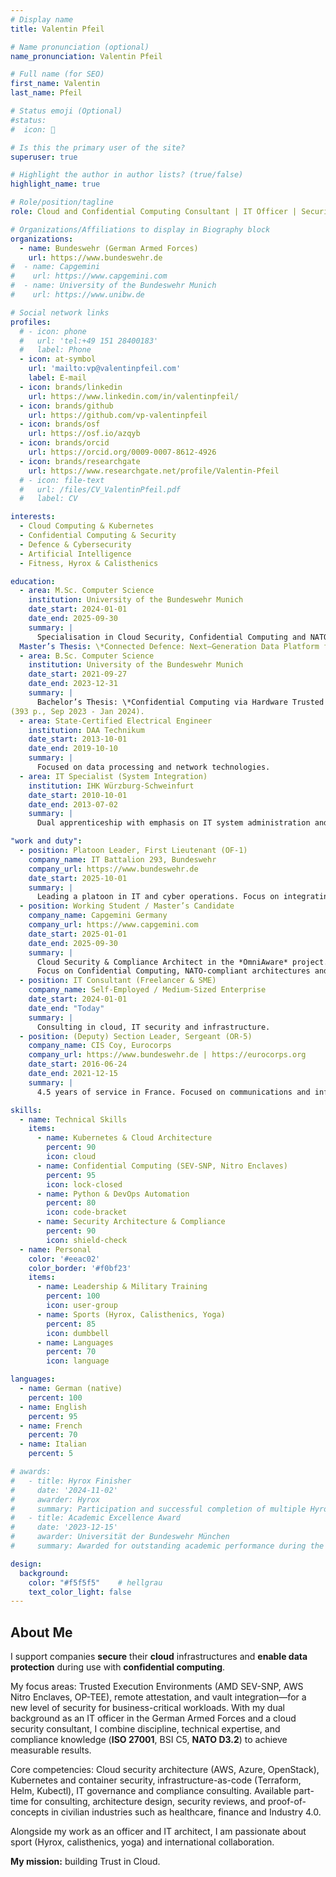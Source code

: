 ```yaml
---
# Display name
title: Valentin Pfeil

# Name pronunciation (optional)
name_pronunciation: Valentin Pfeil

# Full name (for SEO)
first_name: Valentin
last_name: Pfeil

# Status emoji (Optional)
#status:
#  icon: 🚀

# Is this the primary user of the site?
superuser: true

# Highlight the author in author lists? (true/false)
highlight_name: true

# Role/position/tagline
role: Cloud and Confidential Computing Consultant | IT Officer | Security Architect

# Organizations/Affiliations to display in Biography block
organizations:
  - name: Bundeswehr (German Armed Forces)
    url: https://www.bundeswehr.de
#  - name: Capgemini
#    url: https://www.capgemini.com
#  - name: University of the Bundeswehr Munich
#    url: https://www.unibw.de

# Social network links
profiles:
  # - icon: phone
  #   url: 'tel:+49 151 28400183'
  #   label: Phone
  - icon: at-symbol
    url: 'mailto:vp@valentinpfeil.com'
    label: E-mail
  - icon: brands/linkedin
    url: https://www.linkedin.com/in/valentinpfeil/
  - icon: brands/github
    url: https://github.com/vp-valentinpfeil
  - icon: brands/osf
    url: https://osf.io/azqyb
  - icon: brands/orcid
    url: https://orcid.org/0009-0007-8612-4926
  - icon: brands/researchgate
    url: https://www.researchgate.net/profile/Valentin-Pfeil
  # - icon: file-text
  #   url: /files/CV_ValentinPfeil.pdf
  #   label: CV    

interests:
  - Cloud Computing & Kubernetes
  - Confidential Computing & Security
  - Defence & Cybersecurity
  - Artificial Intelligence
  - Fitness, Hyrox & Calisthenics

education:
  - area: M.Sc. Computer Science
    institution: University of the Bundeswehr Munich
    date_start: 2024-01-01
    date_end: 2025-09-30
    summary: |
      Specialisation in Cloud Security, Confidential Computing and NATO–compliant architecture modelling.
  Master’s Thesis: \*Connected Defence: Next–Generation Data Platform for Military Intelligence and Operations\* (263 p., Feb 2025 – Jun 2025).
  - area: B.Sc. Computer Science
    institution: University of the Bundeswehr Munich
    date_start: 2021-09-27
    date_end: 2023-12-31
    summary: |
      Bachelor’s Thesis: \*Confidential Computing via Hardware Trusted Execution Environments by an OpenStack HPC capable cloud\*
(393 p., Sep 2023 - Jan 2024).
  - area: State-Certified Electrical Engineer
    institution: DAA Technikum
    date_start: 2013-10-01
    date_end: 2019-10-10
    summary: |
      Focused on data processing and network technologies.
  - area: IT Specialist (System Integration)
    institution: IHK Würzburg-Schweinfurt
    date_start: 2010-10-01
    date_end: 2013-07-02
    summary: |
      Dual apprenticeship with emphasis on IT system administration and networking.

"work and duty":
  - position: Platoon Leader, First Lieutenant (OF-1)
    company_name: IT Battalion 293, Bundeswehr
    company_url: https://www.bundeswehr.de
    date_start: 2025-10-01
    summary: |
      Leading a platoon in IT and cyber operations. Focus on integrating tactical information technologies into military applications.
  - position: Working Student / Master’s Candidate
    company_name: Capgemini Germany
    company_url: https://www.capgemini.com
    date_start: 2025-01-01
    date_end: 2025-09-30
    summary: |
      Cloud Security & Compliance Architect in the *OmniAware* project.  
      Focus on Confidential Computing, NATO-compliant architectures and AWS Landing Zones.
  - position: IT Consultant (Freelancer & SME)
    company_name: Self-Employed / Medium-Sized Enterprise
    date_start: 2024-01-01
    date_end: "Today"
    summary: |
      Consulting in cloud, IT security and infrastructure.
  - position: (Deputy) Section Leader, Sergeant (OR-5)
    company_name: CIS Coy, Eurocorps
    company_url: https://www.bundeswehr.de | https://eurocorps.org
    date_start: 2016-06-24
    date_end: 2021-12-15
    summary: |
      4.5 years of service in France. Focused on communications and information systems in an international NATO/EU environment.

skills:
  - name: Technical Skills
    items:
      - name: Kubernetes & Cloud Architecture
        percent: 90
        icon: cloud
      - name: Confidential Computing (SEV-SNP, Nitro Enclaves)
        percent: 95
        icon: lock-closed
      - name: Python & DevOps Automation
        percent: 80
        icon: code-bracket
      - name: Security Architecture & Compliance
        percent: 90
        icon: shield-check
  - name: Personal
    color: '#eeac02'
    color_border: '#f0bf23'
    items:
      - name: Leadership & Military Training
        percent: 100
        icon: user-group
      - name: Sports (Hyrox, Calisthenics, Yoga)
        percent: 85
        icon: dumbbell
      - name: Languages
        percent: 70
        icon: language

languages:
  - name: German (native)
    percent: 100
  - name: English
    percent: 95
  - name: French
    percent: 70
  - name: Italian
    percent: 5

# awards:
#   - title: Hyrox Finisher
#     date: '2024-11-02'
#     awarder: Hyrox
#     summary: Participation and successful completion of multiple Hyrox events.
#   - title: Academic Excellence Award
#     date: '2023-12-15'
#     awarder: Universität der Bundeswehr München
#     summary: Awarded for outstanding academic performance during the Bachelor’s degree.

design:
  background:
    color: "#f5f5f5"    # hellgrau
    text_color_light: false
---
```


## About Me

I support companies **secure** their **cloud** infrastructures and **enable data protection** during use with **confidential computing**.

My focus areas: Trusted Execution Environments (AMD SEV-SNP, AWS Nitro Enclaves, OP-TEE), remote attestation, and vault integration—for a new level of security for business-critical workloads.
With my dual background as an IT officer in the German Armed Forces and a cloud security consultant, I combine discipline, technical expertise, and compliance knowledge (**ISO 27001**, BSI C5, **NATO D3.2**) to achieve measurable results.

Core competencies: Cloud security architecture (AWS, Azure, OpenStack), Kubernetes and container security, infrastructure-as-code (Terraform, Helm, Kubectl), IT governance and compliance consulting.
Available part-time for consulting, architecture design, security reviews, and proof-of-concepts in civilian industries such as healthcare, finance and Industry 4.0.

Alongside my work as an officer and IT architect, I am passionate about sport (Hyrox, calisthenics, yoga) and international collaboration.

**My mission:** building Trust in Cloud.